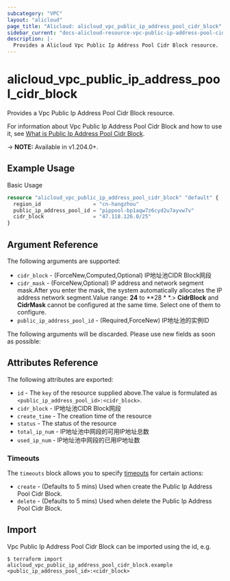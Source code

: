```yaml
---
subcategory: "VPC"
layout: "alicloud"
page_title: "Alicloud: alicloud_vpc_public_ip_address_pool_cidr_block"
sidebar_current: "docs-alicloud-resource-vpc-public-ip-address-pool-cidr-block"
description: |-
  Provides a Alicloud Vpc Public Ip Address Pool Cidr Block resource.
---
```


# alicloud_vpc_public_ip_address_pool_cidr_block

Provides a Vpc Public Ip Address Pool Cidr Block resource.

For information about Vpc Public Ip Address Pool Cidr Block and how to use it, see [What is Public Ip Address Pool Cidr Block](https://www.alibabacloud.com/help/en/).

-> **NOTE:** Available in v1.204.0+.

## Example Usage

Basic Usage

```terraform
resource "alicloud_vpc_public_ip_address_pool_cidr_block" "default" {
  region_id                 = "cn-hangzhou"
  public_ip_address_pool_id = "pippool-bp1aqw7z6cyd2u7ayvw7v"
  cidr_block                = "47.118.126.0/25"
}
```

## Argument Reference

The following arguments are supported:
* `cidr_block` - (ForceNew,Computed,Optional) IP地址池CIDR Block网段
* `cidr_mask` - (ForceNew,Optional) IP address and network segment mask.After you enter the mask, the system automatically allocates the IP address network segment.Value range: **24** to **28 * *.> **CidrBlock** and **CidrMask** cannot be configured at the same time. Select one of them to configure.
* `public_ip_address_pool_id` - (Required,ForceNew) IP地址池的实例ID

The following arguments will be discarded. Please use new fields as soon as possible:



## Attributes Reference

The following attributes are exported:
* `id` - The `key` of the resource supplied above.The value is formulated as `<public_ip_address_pool_id>:<cidr_block>`.
* `cidr_block` - IP地址池CIDR Block网段
* `create_time` - The creation time of the resource
* `status` - The status of the resource
* `total_ip_num` - IP地址池中网段的可用IP地址总数
* `used_ip_num` - IP地址池中网段的已用IP地址数

### Timeouts

The `timeouts` block allows you to specify [timeouts](https://www.terraform.io/docs/configuration-0-11/resources.html#timeouts) for certain actions:
* `create` - (Defaults to 5 mins) Used when create the Public Ip Address Pool Cidr Block.
* `delete` - (Defaults to 5 mins) Used when delete the Public Ip Address Pool Cidr Block.

## Import

Vpc Public Ip Address Pool Cidr Block can be imported using the id, e.g.

```shell
$ terraform import alicloud_vpc_public_ip_address_pool_cidr_block.example <public_ip_address_pool_id>:<cidr_block>
```